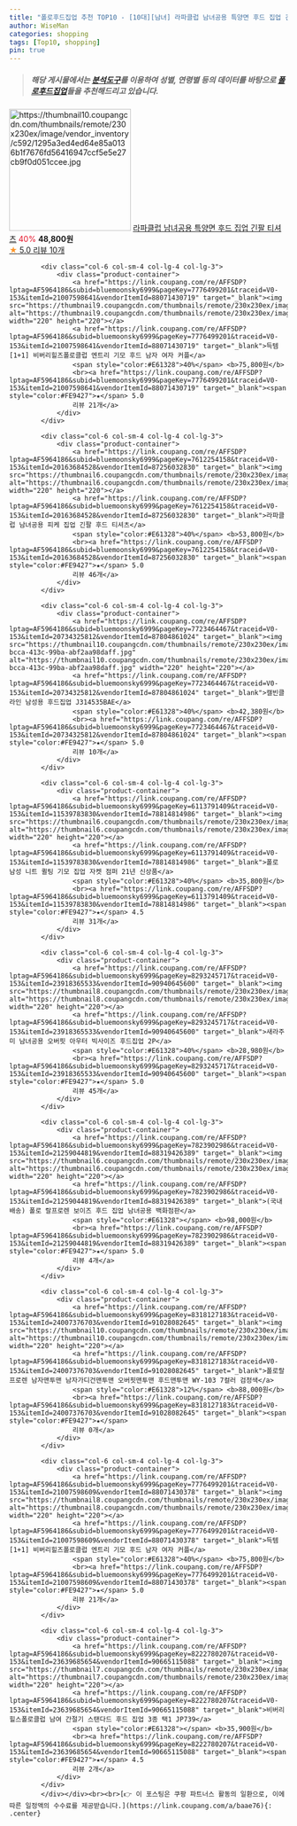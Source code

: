 ```yaml
---
title: "폴로후드집업 추천 TOP10 - [10대][남녀] 라파클럽 남녀공용 특양면 후드 집업 긴팔 티셔츠"
author: WiseMan
categories: shopping
tags: [Top10, shopping]
pin: true
---
```


> ##### 해당 게시물에서는 [**분석도구**](https://itemscout.io/)를 이용하여 **성별**, **연령별** 등의 데이터를 바탕으로 [**폴로후드집업**](https://link.coupang.com/a/baae76)들을 추천해드리고 있습니다.
<div class="container"><div class="row">
            <div class="col-6 col-sm-4 col-lg-4 col-lg-3">
                <div class="product-container">
                    <a href="https://link.coupang.com/re/AFFSDP?lptag=AF5964186&subid=bluemoonsky6999&pageKey=8370460282&traceid=V0-153&itemId=24188181598&vendorItemId=90963006666" target="_blank"><img src="https://thumbnail10.coupangcdn.com/thumbnails/remote/230x230ex/image/vendor_inventory/c592/1295a3ed4ed64e85a0136b1f7676fd56416947ccf5e5e27cb9f0d051ccee.jpg" alt="https://thumbnail10.coupangcdn.com/thumbnails/remote/230x230ex/image/vendor_inventory/c592/1295a3ed4ed64e85a0136b1f7676fd56416947ccf5e5e27cb9f0d051ccee.jpg" width="220" height="220"></a>
                    <a href="https://link.coupang.com/re/AFFSDP?lptag=AF5964186&subid=bluemoonsky6999&pageKey=8370460282&traceid=V0-153&itemId=24188181598&vendorItemId=90963006666" target="_blank">라파클럽 남녀공용 특양면 후드 집업 긴팔 티셔츠</a>
                    <span style="color:#E61328">40%</span> <b>48,800원</b>
                    <br><a href="https://link.coupang.com/re/AFFSDP?lptag=AF5964186&subid=bluemoonsky6999&pageKey=8370460282&traceid=V0-153&itemId=24188181598&vendorItemId=90963006666" target="_blank"><span style="color:#FE9427">★</span> 5.0
                    리뷰 10개</a>
                </div>
            </div>
            
            <div class="col-6 col-sm-4 col-lg-4 col-lg-3">
                <div class="product-container">
                    <a href="https://link.coupang.com/re/AFFSDP?lptag=AF5964186&subid=bluemoonsky6999&pageKey=7776499201&traceid=V0-153&itemId=21007598641&vendorItemId=88071430719" target="_blank"><img src="https://thumbnail9.coupangcdn.com/thumbnails/remote/230x230ex/image/vendor_inventory/f772/0f27ffc3c68136e8fd0416dc5beb27c0809f14d5e606b568486aeccc52eb.jpg" alt="https://thumbnail9.coupangcdn.com/thumbnails/remote/230x230ex/image/vendor_inventory/f772/0f27ffc3c68136e8fd0416dc5beb27c0809f14d5e606b568486aeccc52eb.jpg" width="220" height="220"></a>
                    <a href="https://link.coupang.com/re/AFFSDP?lptag=AF5964186&subid=bluemoonsky6999&pageKey=7776499201&traceid=V0-153&itemId=21007598641&vendorItemId=88071430719" target="_blank">득템 [1+1] 비버리힐즈폴로클럽 엔트리 기모 후드 남자 여자 커플</a>
                    <span style="color:#E61328">40%</span> <b>75,800원</b>
                    <br><a href="https://link.coupang.com/re/AFFSDP?lptag=AF5964186&subid=bluemoonsky6999&pageKey=7776499201&traceid=V0-153&itemId=21007598641&vendorItemId=88071430719" target="_blank"><span style="color:#FE9427">★</span> 5.0
                    리뷰 21개</a>
                </div>
            </div>
            
            <div class="col-6 col-sm-4 col-lg-4 col-lg-3">
                <div class="product-container">
                    <a href="https://link.coupang.com/re/AFFSDP?lptag=AF5964186&subid=bluemoonsky6999&pageKey=7612254158&traceid=V0-153&itemId=20163684528&vendorItemId=87256032830" target="_blank"><img src="https://thumbnail6.coupangcdn.com/thumbnails/remote/230x230ex/image/vendor_inventory/d021/c2963f4e888199b43d18bb11873cd2ca2f2484ba1e369d8a2371caee4ce5.jpg" alt="https://thumbnail6.coupangcdn.com/thumbnails/remote/230x230ex/image/vendor_inventory/d021/c2963f4e888199b43d18bb11873cd2ca2f2484ba1e369d8a2371caee4ce5.jpg" width="220" height="220"></a>
                    <a href="https://link.coupang.com/re/AFFSDP?lptag=AF5964186&subid=bluemoonsky6999&pageKey=7612254158&traceid=V0-153&itemId=20163684528&vendorItemId=87256032830" target="_blank">라파클럽 남녀공용 피케 집업 긴팔 후드 티셔츠</a>
                    <span style="color:#E61328">40%</span> <b>53,800원</b>
                    <br><a href="https://link.coupang.com/re/AFFSDP?lptag=AF5964186&subid=bluemoonsky6999&pageKey=7612254158&traceid=V0-153&itemId=20163684528&vendorItemId=87256032830" target="_blank"><span style="color:#FE9427">★</span> 5.0
                    리뷰 46개</a>
                </div>
            </div>
            
            <div class="col-6 col-sm-4 col-lg-4 col-lg-3">
                <div class="product-container">
                    <a href="https://link.coupang.com/re/AFFSDP?lptag=AF5964186&subid=bluemoonsky6999&pageKey=7723464467&traceid=V0-153&itemId=20734325812&vendorItemId=87804861024" target="_blank"><img src="https://thumbnail10.coupangcdn.com/thumbnails/remote/230x230ex/image/retail/images/2023/11/17/14/9/c5541810-bcca-413c-99ba-abf2aa98daff.jpg" alt="https://thumbnail10.coupangcdn.com/thumbnails/remote/230x230ex/image/retail/images/2023/11/17/14/9/c5541810-bcca-413c-99ba-abf2aa98daff.jpg" width="220" height="220"></a>
                    <a href="https://link.coupang.com/re/AFFSDP?lptag=AF5964186&subid=bluemoonsky6999&pageKey=7723464467&traceid=V0-153&itemId=20734325812&vendorItemId=87804861024" target="_blank">캘빈클라인 남성용 후드집업 J314535BAE</a>
                    <span style="color:#E61328">40%</span> <b>42,380원</b>
                    <br><a href="https://link.coupang.com/re/AFFSDP?lptag=AF5964186&subid=bluemoonsky6999&pageKey=7723464467&traceid=V0-153&itemId=20734325812&vendorItemId=87804861024" target="_blank"><span style="color:#FE9427">★</span> 5.0
                    리뷰 10개</a>
                </div>
            </div>
            
            <div class="col-6 col-sm-4 col-lg-4 col-lg-3">
                <div class="product-container">
                    <a href="https://link.coupang.com/re/AFFSDP?lptag=AF5964186&subid=bluemoonsky6999&pageKey=6113791409&traceid=V0-153&itemId=11539783830&vendorItemId=78814814986" target="_blank"><img src="https://thumbnail6.coupangcdn.com/thumbnails/remote/230x230ex/image/vendor_inventory/cf8d/9d0b737c9e7bfbb0ccdeac2a8c7cf633860cbb3c61fbeab32d4ca4bb187a.jpg" alt="https://thumbnail6.coupangcdn.com/thumbnails/remote/230x230ex/image/vendor_inventory/cf8d/9d0b737c9e7bfbb0ccdeac2a8c7cf633860cbb3c61fbeab32d4ca4bb187a.jpg" width="220" height="220"></a>
                    <a href="https://link.coupang.com/re/AFFSDP?lptag=AF5964186&subid=bluemoonsky6999&pageKey=6113791409&traceid=V0-153&itemId=11539783830&vendorItemId=78814814986" target="_blank">폴로 남성 니트 퀼팅 기모 집업 자켓 점퍼 21년 신상품</a>
                    <span style="color:#E61328">40%</span> <b>35,800원</b>
                    <br><a href="https://link.coupang.com/re/AFFSDP?lptag=AF5964186&subid=bluemoonsky6999&pageKey=6113791409&traceid=V0-153&itemId=11539783830&vendorItemId=78814814986" target="_blank"><span style="color:#FE9427">★</span> 4.5
                    리뷰 31개</a>
                </div>
            </div>
            
            <div class="col-6 col-sm-4 col-lg-4 col-lg-3">
                <div class="product-container">
                    <a href="https://link.coupang.com/re/AFFSDP?lptag=AF5964186&subid=bluemoonsky6999&pageKey=8293245717&traceid=V0-153&itemId=23918365533&vendorItemId=90940645600" target="_blank"><img src="https://thumbnail8.coupangcdn.com/thumbnails/remote/230x230ex/image/vendor_inventory/da14/8a71ff2ee18a7c345057dda3bf16689870ab22c4f8883b6ebfb4d7c24e64.jpg" alt="https://thumbnail8.coupangcdn.com/thumbnails/remote/230x230ex/image/vendor_inventory/da14/8a71ff2ee18a7c345057dda3bf16689870ab22c4f8883b6ebfb4d7c24e64.jpg" width="220" height="220"></a>
                    <a href="https://link.coupang.com/re/AFFSDP?lptag=AF5964186&subid=bluemoonsky6999&pageKey=8293245717&traceid=V0-153&itemId=23918365533&vendorItemId=90940645600" target="_blank">새라주미 남녀공용 오버핏 아우터 빅사이즈 후드집업 2P</a>
                    <span style="color:#E61328">40%</span> <b>28,980원</b>
                    <br><a href="https://link.coupang.com/re/AFFSDP?lptag=AF5964186&subid=bluemoonsky6999&pageKey=8293245717&traceid=V0-153&itemId=23918365533&vendorItemId=90940645600" target="_blank"><span style="color:#FE9427">★</span> 5.0
                    리뷰 45개</a>
                </div>
            </div>
            
            <div class="col-6 col-sm-4 col-lg-4 col-lg-3">
                <div class="product-container">
                    <a href="https://link.coupang.com/re/AFFSDP?lptag=AF5964186&subid=bluemoonsky6999&pageKey=7823902986&traceid=V0-153&itemId=21259044819&vendorItemId=88319426389" target="_blank"><img src="https://thumbnail6.coupangcdn.com/thumbnails/remote/230x230ex/image/vendor_inventory/129f/118e081d9cbac33ccfc1bf690658cd3da1cb02386d613d063fbbca44c7f0.jpg" alt="https://thumbnail6.coupangcdn.com/thumbnails/remote/230x230ex/image/vendor_inventory/129f/118e081d9cbac33ccfc1bf690658cd3da1cb02386d613d063fbbca44c7f0.jpg" width="220" height="220"></a>
                    <a href="https://link.coupang.com/re/AFFSDP?lptag=AF5964186&subid=bluemoonsky6999&pageKey=7823902986&traceid=V0-153&itemId=21259044819&vendorItemId=88319426389" target="_blank">(국내배송) 폴로 랄프로렌 보이즈 후드 집업 남녀공용 백화점판</a>
                    <span style="color:#E61328"></span> <b>98,000원</b>
                    <br><a href="https://link.coupang.com/re/AFFSDP?lptag=AF5964186&subid=bluemoonsky6999&pageKey=7823902986&traceid=V0-153&itemId=21259044819&vendorItemId=88319426389" target="_blank"><span style="color:#FE9427">★</span> 5.0
                    리뷰 4개</a>
                </div>
            </div>
            
            <div class="col-6 col-sm-4 col-lg-4 col-lg-3">
                <div class="product-container">
                    <a href="https://link.coupang.com/re/AFFSDP?lptag=AF5964186&subid=bluemoonsky6999&pageKey=8318127183&traceid=V0-153&itemId=24007376703&vendorItemId=91028082645" target="_blank"><img src="https://thumbnail10.coupangcdn.com/thumbnails/remote/230x230ex/image/vendor_inventory/b924/f1b9f5da06aaa5c6f595cdaa53a67acc96a33e23af99589899ba62c3cafe.jpg" alt="https://thumbnail10.coupangcdn.com/thumbnails/remote/230x230ex/image/vendor_inventory/b924/f1b9f5da06aaa5c6f595cdaa53a67acc96a33e23af99589899ba62c3cafe.jpg" width="220" height="220"></a>
                    <a href="https://link.coupang.com/re/AFFSDP?lptag=AF5964186&subid=bluemoonsky6999&pageKey=8318127183&traceid=V0-153&itemId=24007376703&vendorItemId=91028082645" target="_blank">폴로랄프로렌 남자맨투맨 남자가디건맨투맨 오버핏맨투맨 후드맨투맨 WY-103 7컬러 검정색</a>
                    <span style="color:#E61328">12%</span> <b>88,000원</b>
                    <br><a href="https://link.coupang.com/re/AFFSDP?lptag=AF5964186&subid=bluemoonsky6999&pageKey=8318127183&traceid=V0-153&itemId=24007376703&vendorItemId=91028082645" target="_blank"><span style="color:#FE9427">★</span> 
                    리뷰 0개</a>
                </div>
            </div>
            
            <div class="col-6 col-sm-4 col-lg-4 col-lg-3">
                <div class="product-container">
                    <a href="https://link.coupang.com/re/AFFSDP?lptag=AF5964186&subid=bluemoonsky6999&pageKey=7776499201&traceid=V0-153&itemId=21007598609&vendorItemId=88071430378" target="_blank"><img src="https://thumbnail8.coupangcdn.com/thumbnails/remote/230x230ex/image/vendor_inventory/bb7f/aef90a44e8a624f37ef11f71febdff1367bf13540eeec8007785a41830d4.jpg" alt="https://thumbnail8.coupangcdn.com/thumbnails/remote/230x230ex/image/vendor_inventory/bb7f/aef90a44e8a624f37ef11f71febdff1367bf13540eeec8007785a41830d4.jpg" width="220" height="220"></a>
                    <a href="https://link.coupang.com/re/AFFSDP?lptag=AF5964186&subid=bluemoonsky6999&pageKey=7776499201&traceid=V0-153&itemId=21007598609&vendorItemId=88071430378" target="_blank">득템 [1+1] 비버리힐즈폴로클럽 엔트리 기모 후드 남자 여자 커플</a>
                    <span style="color:#E61328">40%</span> <b>75,800원</b>
                    <br><a href="https://link.coupang.com/re/AFFSDP?lptag=AF5964186&subid=bluemoonsky6999&pageKey=7776499201&traceid=V0-153&itemId=21007598609&vendorItemId=88071430378" target="_blank"><span style="color:#FE9427">★</span> 5.0
                    리뷰 21개</a>
                </div>
            </div>
            
            <div class="col-6 col-sm-4 col-lg-4 col-lg-3">
                <div class="product-container">
                    <a href="https://link.coupang.com/re/AFFSDP?lptag=AF5964186&subid=bluemoonsky6999&pageKey=8222780207&traceid=V0-153&itemId=23639685654&vendorItemId=90665115088" target="_blank"><img src="https://thumbnail7.coupangcdn.com/thumbnails/remote/230x230ex/image/vendor_inventory/731c/c0c90bb7a273537a2bc1f89d480239c98d384ef73deb14b5c5d2099cf492.jpg" alt="https://thumbnail7.coupangcdn.com/thumbnails/remote/230x230ex/image/vendor_inventory/731c/c0c90bb7a273537a2bc1f89d480239c98d384ef73deb14b5c5d2099cf492.jpg" width="220" height="220"></a>
                    <a href="https://link.coupang.com/re/AFFSDP?lptag=AF5964186&subid=bluemoonsky6999&pageKey=8222780207&traceid=V0-153&itemId=23639685654&vendorItemId=90665115088" target="_blank">비버리힐스폴로클럽 남여 간절기 스탠다드 후드 집업 3종 택1 JP739</a>
                    <span style="color:#E61328"></span> <b>35,900원</b>
                    <br><a href="https://link.coupang.com/re/AFFSDP?lptag=AF5964186&subid=bluemoonsky6999&pageKey=8222780207&traceid=V0-153&itemId=23639685654&vendorItemId=90665115088" target="_blank"><span style="color:#FE9427">★</span> 4.5
                    리뷰 2개</a>
                </div>
            </div>
            </div></div><br><br>[👉 이 포스팅은 쿠팡 파트너스 활동의 일환으로, 이에 따른 일정액의 수수료를 제공받습니다.](https://link.coupang.com/a/baae76){: .center}